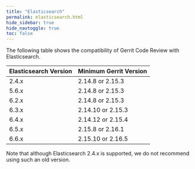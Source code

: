 ```yaml
---
title: "Elasticsearch"
permalink: elasticsearch.html
hide_sidebar: true
hide_navtoggle: true
toc: false
---
```


The following table shows the compatibility of Gerrit Code Review with Elasticsearch.


| Elasticsearch Version | Minimum Gerrit Version |
|-----------------------|------------------------|
| 2.4.x                 | 2.14.8 or 2.15.3       |
| 5.6.x                 | 2.14.8 or 2.15.3       |
| 6.2.x                 | 2.14.8 or 2.15.3       |
| 6.3.x                 | 2.14.10 or 2.15.3      |
| 6.4.x                 | 2.14.12 or 2.15.4      |
| 6.5.x                 | 2.15.8 or 2.16.1       |
| 6.6.x                 | 2.15.10 or 2.16.5      |

Note that although Elasticsearch 2.4.x is supported, we do not recommend using
such an old version.

